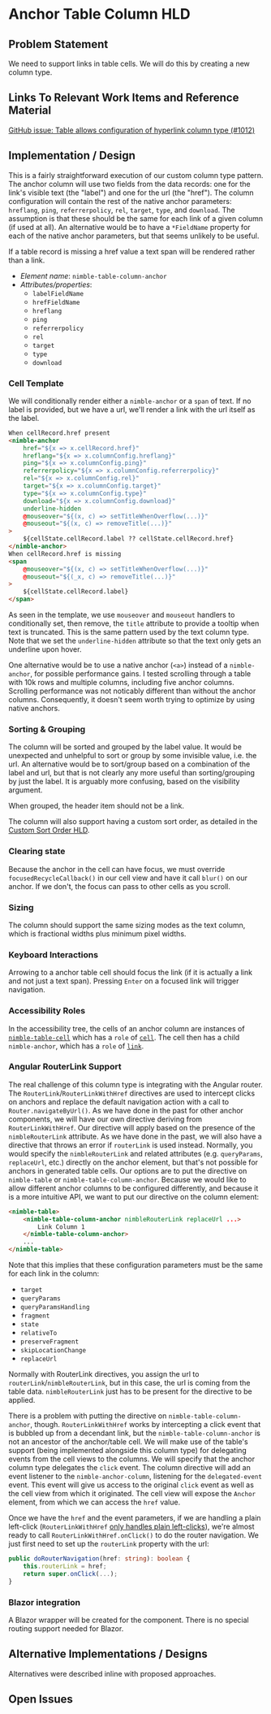 # Anchor Table Column HLD

## Problem Statement

We need to support links in table cells. We will do this by creating a new column type.

## Links To Relevant Work Items and Reference Material

[GitHub issue: Table allows configuration of hyperlink column type (#1012)](https://github.com/ni/nimble/issues/1012)

## Implementation / Design

This is a fairly straightforward execution of our custom column type pattern. The anchor column will use two fields from the data records: one for the link's visible text (the "label") and one for the url (the "href"). The column configuration will contain the rest of the native anchor parameters: `hreflang`, `ping`, `referrerpolicy`, `rel`, `target`, `type`, and `download`. The assumption is that these should be the same for each link of a given column (if used at all). An alternative would be to have a `*FieldName` property for each of the native anchor parameters, but that seems unlikely to be useful.

If a table record is missing a href value a text span will be rendered rather than a link.

- _Element name_: `nimble-table-column-anchor`
- _Attributes/properties_:
    - `labelFieldName`
    - `hrefFieldName`
    - `hreflang`
    - `ping`
    - `referrerpolicy`
    - `rel`
    - `target`
    - `type`
    - `download`

### Cell Template

We will conditionally render either a `nimble-anchor` or a `span` of text. If no label is provided, but we have a url, we'll render a link with the url itself as the label.

```html
When cellRecord.href present
<nimble-anchor
    href="${x => x.cellRecord.href}"
    hreflang="${x => x.columnConfig.hreflang}"
    ping="${x => x.columnConfig.ping}"
    referrerpolicy="${x => x.columnConfig.referrerpolicy}"
    rel="${x => x.columnConfig.rel}"
    target="${x => x.columnConfig.target}"
    type="${x => x.columnConfig.type}"
    download="${x => x.columnConfig.download}"
    underline-hidden
    @mouseover="${(x, c) => setTitleWhenOverflow(...)}"
    @mouseout="${(x, c) => removeTitle(...)}"
>
    ${cellState.cellRecord.label ?? cellState.cellRecord.href}
</nimble-anchor>
When cellRecord.href is missing
<span
    @mouseover="${(x, c) => setTitleWhenOverflow(...)}"
    @mouseout="${(_x, c) => removeTitle(...)}"
>
    ${cellState.cellRecord.label}
</span>
```

As seen in the template, we use `mouseover` and `mouseout` handlers to conditionally set, then remove, the `title` attribute to provide a tooltip when text is truncated. This is the same pattern used by the text column type. Note that we set the `underline-hidden` attribute so that the text only gets an underline upon hover.

One alternative would be to use a native anchor (`<a>`) instead of a `nimble-anchor`, for possible performance gains. I tested scrolling through a table with 10k rows and multiple columns, including five anchor columns. Scrolling performance was not noticably different than without the anchor columns. Consequently, it doesn't seem worth trying to optimize by using native anchors.

### Sorting & Grouping

The column will be sorted and grouped by the label value. It would be unexpected and unhelpful to sort or group by some invisible value, i.e. the url. An alternative would be to sort/group based on a combination of the label and url, but that is not clearly any more useful than sorting/grouping by just the label. It is arguably more confusing, based on the visibility argument.

When grouped, the header item should not be a link.

The column will also support having a custom sort order, as detailed in the [Custom Sort Order HLD](../table-column-custom-sort-field-hld.md).

### Clearing state

Because the anchor in the cell can have focus, we must override `focusedRecycleCallback()` in our cell view and have it call `blur()` on our anchor. If we don't, the focus can pass to other cells as you scroll.

### Sizing

The column should support the same sizing modes as the text column, which is fractional widths plus minimum pixel widths.

### Keyboard Interactions

Arrowing to a anchor table cell should focus the link (if it is actually a link and not just a text span). Pressing `Enter` on a focused link will trigger navigation.

### Accessibility Roles

In the accessibility tree, the cells of an anchor column are instances of [`nimble-table-cell`](https://github.com/ni/nimble/blob/f663c38741e731bef91aa58e8fb2d1cec653b679/packages/nimble-components/src/table/components/cell/template.ts#L6) which has a `role` of [`cell`](https://w3c.github.io/aria/#cell). The cell then has a child `nimble-anchor`, which has a `role` of [`link`](https://w3c.github.io/aria/#link).

### Angular RouterLink Support

The real challenge of this column type is integrating with the Angular router. The `RouterLink`/`RouterLinkWithHref` directives are used to intercept clicks on anchors and replace the default navigation action with a call to `Router.navigateByUrl()`. As we have done in the past for other anchor components, we will have our own directive deriving from `RouterLinkWithHref`. Our directive will apply based on the presence of the `nimbleRouterLink` attribute. As we have done in the past, we will also have a directive that throws an error if `routerLink` is used instead. Normally, you would specify the `nimbleRouterLink` and related attributes (e.g. `queryParams`, `replaceUrl`, etc.) directly on the anchor element, but that's not possible for anchors in generated table cells. Our options are to put the directive on `nimble-table` or `nimble-table-column-anchor`. Because we would like to allow different anchor columns to be configured differently, and because it is a more intuitive API, we want to put our directive on the column element:

```html
<nimble-table>
    <nimble-table-column-anchor nimbleRouterLink replaceUrl ...>
        Link Column 1
    </nimble-table-column-anchor>
    ...
</nimble-table>
```

Note that this implies that these configuration parameters must be the same for each link in the column:

- `target`
- `queryParams`
- `queryParamsHandling`
- `fragment`
- `state`
- `relativeTo`
- `preserveFragment`
- `skipLocationChange`
- `replaceUrl`

Normally with RouterLink directives, you assign the url to `routerLink`/`nimbleRouterLink`, but in this case, the url is coming from the table data. `nimbleRouterLink` just has to be present for the directive to be applied.

There is a problem with putting the directive on `nimble-table-column-anchor`, though. `RouterLinkWithHref` works by intercepting a click event that is bubbled up from a decendant link, but the `nimble-table-column-anchor` is not an ancestor of the anchor/table cell. We will make use of the table's support (being implemented alongside this column type) for delegating events from the cell views to the columns. We will specify that the anchor column type delegates the `click` event. The column directive will add an event listener to the `nimble-anchor-column`, listening for the `delegated-event` event. This event will give us access to the original `click` event as well as the cell view from which it originated. The cell view will expose the `Anchor` element, from which we can access the `href` value.

Once we have the `href` and the event parameters, if we are handling a plain left-click (`RouterLinkWithHref` [only handles plain left-clicks](https://github.com/angular/angular/blob/9bd9a11f4e21e5a7cc9da18f150f6dd520e7cd1e/packages/router/src/directives/router_link.ts#L302)), we're almost ready to call `RouterLinkWithHref.onClick()` to do the router navigation. We just first need to set up the `routerLink` property with the url:

```ts
public doRouterNavigation(href: string): boolean {
    this.routerLink = href;
    return super.onClick(...);
}
```

### Blazor integration

A Blazor wrapper will be created for the component. There is no special routing support needed for Blazor.

## Alternative Implementations / Designs

Alternatives were described inline with proposed approaches.

## Open Issues
